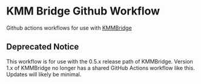 # KMM Bridge Github Workflow

Github actions workflows for use with [KMMBridge](https://github.com/touchlab/KMMBridge)

## Deprecated Notice

This workflow is for use with the 0.5.x release path of KMMBridge. Version 1.x of KMMBridge no longer has a shared GitHub Actions workflow like this. Updates will likely be minimal.
